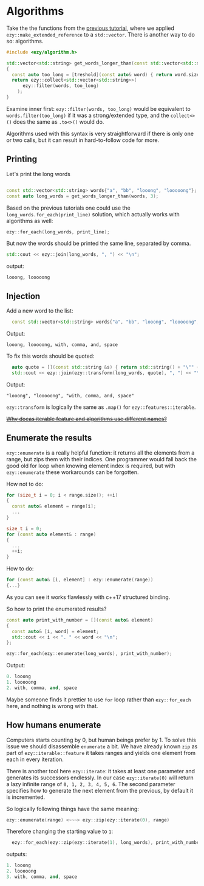 # Algorithms

Take the the functions from the [previous tutorial](03_extended_type.md), where we applied
`ezy::make_extended_reference` to a `std::vector`. There is another way to do so: algorithms.

```cpp
#include <ezy/algorithm.h>

std::vector<std::string> get_words_longer_than(const std::vector<std::string>& words, size_t treshold)
{
  const auto too_long = [treshold](const auto& word) { return word.size() > treshold; };
  return ezy::collect<std::vector<std::string>>(
      ezy::filter(words, too_long)
    );
}
```

Examine inner first: `ezy::filter(words, too_long)` would be equivalent to `words.filter(too_long)` if it was
a strong/extended type, and the `collect<>()` does the same as `.to<>()` would do.

Algorithms used with this syntax is very straightforward if there is only one or two calls, but it can result
in hard-to-follow code for more.

## Printing

Let's print the long words

```cpp

const std::vector<std::string> words{"a", "bb", "looong", "looooong"};
const auto long_words = get_words_longer_than(words, 3);
```

Based on the previous tutorials one could use the `long_words.for_each(print_line)` solution, which actually
works with algorithms as well:

```cpp
ezy::for_each(long_words, print_line);
```

But now the words should be printed the same line, separated by comma.

```cpp
std::cout << ezy::join(long_words, ", ") << "\n";
```
output:
```
looong, looooong
```

## Injection

Add a new word to the list:

```cpp
  const std::vector<std::string> words{"a", "bb", "looong", "looooong", "with, comma, and, space"};
```

Output:
```
looong, looooong, with, comma, and, space
```

To fix this words should be quoted:

```cpp
  auto quote = [](const std::string &s) { return std::string() + "\"" + s + "\""; };
  std::cout << ezy::join(ezy::transform(long_words, quote), ", ") << "\n";
```

Output:
```
"looong", "looooong", "with, comma, and, space"
```

`ezy::transform` is logically the same as `.map()` for `ezy::features::iterable`.

~~[Why doeas iterable feature and algorithms use different names?](discussion)~~

## Enumerate the results

`ezy::enumerate` is a really helpful function: it returns all the elements from a range, but zips them with
their indices. One programmer would fall back the good old for loop when knowing element index is required,
but with `ezy::enumerate` these workarounds can be forgotten.

How not to do:
```cpp
for (size_t i = 0; i < range.size(); ++i)
{
  const auto& element = range[i];
  ...
}

size_t i = 0;
for (const auto element& : range)
{
  ...
  ++i;
}
```

How to do:
```cpp
for (const auto& [i, element] : ezy::enumerate(range))
{...}
```

As you can see it works flawlessly with c++17 structured binding.

So how to print the enumerated results?

```cpp
const auto print_with_number = [](const auto& element)
{
  const auto& [i, word] = element;
  std::cout << i << ". " << word << "\n";
};

ezy::for_each(ezy::enumerate(long_words), print_with_number);
```

Output:
```cpp
0. looong
1. looooong
2. with, comma, and, space
```

Maybe someone finds it prettier to use `for` loop rather than `ezy::for_each` here, and nothing is wrong with
that.

## How humans enumerate

Computers starts counting by 0, but human beings prefer by 1. To solve this issue we should disassemble
`enumerate` a bit. We have already known `zip` as part of `ezy::iterable::feature` it takes ranges and yields
one element from each in every iteration.

There is another tool here `ezy::iterate`: it takes at least one parameter and generates its successors
endlessly. In our case `ezy::iterate(0)` will return a lazy infinite range of `0, 1, 2, 3, 4, 5, 6`.
The second parameter specifies how to generate the next element from the previous, by default it is incremented.

So logically following things have the same meaning:

```cpp
ezy::enumerate(range) <~~~> ezy::zip(ezy::iterate(0), range)
```

Therefore changing the starting value to `1`:

```cpp
  ezy::for_each(ezy::zip(ezy::iterate(1), long_words), print_with_number);
```

outputs:

```cpp
1. looong
2. looooong
3. with, comma, and, space
```



